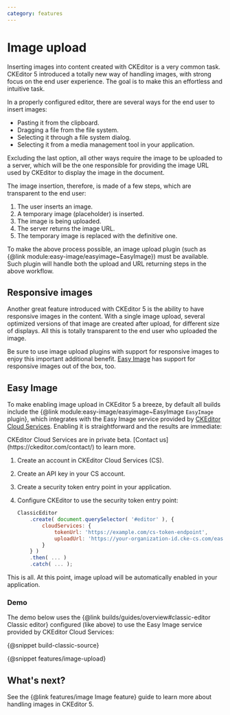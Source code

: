 ```yaml
---
category: features
---
```


# Image upload

Inserting images into content created with CKEditor is a very common task. CKEditor 5 introduced a totally new way of handling images, with strong focus on the end user experience. The goal is to make this an effortless and intuitive task.

In a properly configured editor, there are several ways for the end user to insert images:

* Pasting it from the clipboard.
* Dragging a file from the file system.
* Selecting it through a file system dialog.
* Selecting it from a media management tool in your application.

Excluding the last option, all other ways require the image to be uploaded to a server, which will be the one responsible for providing the image URL used by CKEditor to display the image in the document.

The image insertion, therefore, is made of a few steps, which are transparent to the end user:

1. The user inserts an image.
2. A temporary image (placeholder) is inserted.
3. The image is being uploaded.
4. The server returns the image URL.
5. The temporary image is replaced with the definitive one.

<!-- TODO [ Drawing: workflow ( User Inserts Image ) -> ( Temporary Image Inserted ) -> ( Image Uploaded ) -> ( URL Returned ) -> ( Temporary Image Replaced with Definitive ) ] -->

To make the above process possible, an image upload plugin (such as {@link module:easy-image/easyimage~EasyImage}) must be available. Such plugin will handle both the upload and URL returning steps in the above workflow.

## Responsive images

Another great feature introduced with CKEditor 5 is the ability to have responsive images in the content. With a single image upload, several optimized versions of that image are created after upload, for different size of displays. All this is totally transparent to the end user who uploaded the image.

Be sure to use image upload plugins with support for responsive images to enjoy this important additional benefit. [Easy Image](#easy-image) has support for responsive images out of the box, too.

## Easy Image

To make enabling image upload in CKEditor 5 a breeze, by default all builds include the {@link module:easy-image/easyimage~EasyImage `EasyImage` plugin}, which integrates with the Easy Image service provided by [CKEditor Cloud Services](https://ckeditor.com/ckeditor-cloud-services/). Enabling it is straightforward and the results are immediate:

<info-box warning>
	CKEditor Cloud Services are in private beta. [Contact us](https://ckeditor.com/contact/) to learn more.
</info-box>

1. Create an account in CKEditor Cloud Services (CS).
2. Create an API key in your CS account.
3. Create a security token entry point in your application.
4. Configure CKEditor to use the security token entry point:

	```js
	ClassicEditor
		.create( document.querySelector( '#editor' ), {
			cloudServices: {
				tokenUrl: 'https://example.com/cs-token-endpoint',
				uploadUrl: 'https://your-organization-id.cke-cs.com/easyimage/upload/'
			}
		} )
		.then( ... )
		.catch( ... );
	```

This is all. At this point, image upload will be automatically enabled in your application.

### Demo

The demo below uses the {@link builds/guides/overview#classic-editor Classic editor} configured (like above) to use the Easy Image service provided by CKEditor Cloud Services:

{@snippet build-classic-source}

{@snippet features/image-upload}

## What's next?

See the {@link features/image Image feature} guide to learn more about handling images in CKEditor 5.
